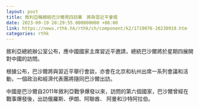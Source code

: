 ```yaml
---
layout: post
title: 敘利亞稱總統巴沙爾周四訪華　將與習近平會晤
date: 2023-09-19 20:29:55.000000000 +08:00
link: https://news.rthk.hk/rthk/ch/component/k2/1719076-20230919.htm
categories: rthk
---
```


敘利亞總統辦公室公布，應中國國家主席習近平邀請，總統巴沙爾將於星期四展開對中國的訪問。

根據公布，巴沙爾將與習近平舉行會談，亦會在北京和杭州出席一系列會議和活動，一個政治和經濟代表團將隨同巴沙爾出訪。

中國是巴沙爾自2011年敘利亞戰爭爆發以來，訪問的第六個國家，巴沙爾曾經在戰事爆發後，出訪俄羅斯、伊朗、阿聯酋、 阿曼和沙特阿拉伯。
